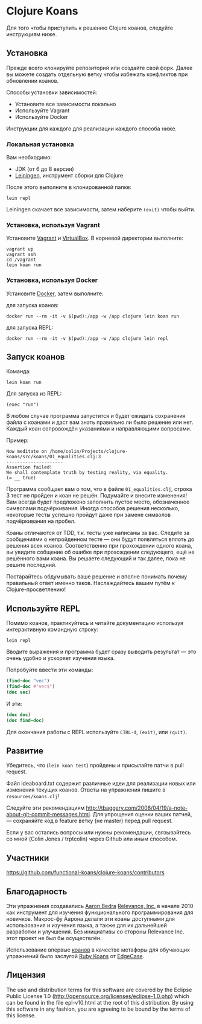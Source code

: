 # Clojure Koans

Для того чтобы приступить к решению Clojure коанов, следуйте инструкциям ниже.


## Установка

Прежде всего клонируйте репозиторий или создайте свой форк. Далее вы можете создать отдельную ветку
чтобы избежать конфликтов при обновлении коанов.

Способы установки зависимостей:

- Установите все зависимости локально
- Используйте Vagrant
- Используйте Docker

Инструкции для каждого для реализации каждого способа ниже.


### Локальная установка

Вам необходимо:

- JDK (от 6 до 8 версии)
- [Leiningen](http://github.com/technomancy/leiningen), инструмент сборки для Clojure

После этого выполните в клонированной папке:

```
lein repl
```

Leiningen скачает все зависимости, затем наберите `(exit)` чтобы выйти.


### Установка, используя Vagrant

Установите [Vagrant](https://www.vagrantup.com/) и
[VirtualBox](https://www.virtualbox.org).
В корневой директории выполните:

```
vagrant up
vagrant ssh
cd /vagrant
lein koan run
```


### Установка, используя Docker

Установите [Docker](https://www.docker.com/), затем выполните:

для запуска коанов:

```
docker run --rm -it -v $(pwd):/app -w /app clojure lein koan run
```

для запуска REPL:

```
docker run --rm -it -v $(pwd):/app -w /app clojure lein repl
```


## Запуск коанов

Команда:

`lein koan run`

Для запуска из REPL:

`(exec "run")`

В любом случае программа запустится и будет ожидать сохранения файла с коанами
и даст вам знать правильно ли было решение или нет.
Каждый коан сопровождён указаниями и направляющими вопросами.

Пример:

    Now meditate on /home/colin/Projects/clojure-koans/src/koans/01_equalities.clj:3
    ---------------------
    Assertion failed!
    We shall contemplate truth by testing reality, via equality.
    (= __ true)

Программа сообщает вам о том, что в файле `01_equalities.clj`, строка 3 тест не пройден
и коан не решён. Подумайте и внесите изменения!
Вам всегда будет предложено заполнить пустое место, обозначенное символами подчёркивания.
Иногда способов решения несколько, некоторые тесты успешно пройдут даже при замене символов подчёркивания
на пробел.

Коаны отличаются от TDD, т.к. тесты уже написаны за вас.
Следите за сообщениями о непройденном тесте — они будут появляться вплоть до решения всех коанов.
Соответственно при прохождении одного коана, вы увидите собщение об ошибке при прохождении следующего,
ещё не решённого вами коана. Вы решаете следующий и так далее, пока не решите последний.

Постарайтесь обдумывать ваше решение и вполне понимать почему правильный ответ именно таков.
Наслаждайтесь вашим путём к Clojure-просветлению!


## Используйте REPL

Помимо коанов, практикуйтесь и читайте документацию используя интерактивную командную строку:

```
lein repl
```

Вводите выражения и программа будет сразу выводить результат — это очень удобно и
ускоряет изучения языка.

Попробуйте ввести эти команды:

```clojure
(find-doc "vec")
(find-doc #"vec$")
(doc vec)
```

И эти:

```clojure
(doc doc)
(doc find-doc)
```

Для окончания работы с REPL используйте `CTRL-d`, `(exit)`, или `(quit)`.


## Развитие

Убедитесь, что (`lein koan test`) пройдены и присылайте патчи в pull request.

Файл ideaboard.txt содержит различные идеи для реализации новых или изменения текущих коанов.
Ответы на упражнения пишите в `resources/koans.clj`!

Следуйте эти рекомендациям 
http://tbaggery.com/2008/04/19/a-note-about-git-commit-messages.html.
Для упрощения оценки ваших патчей, — сохраняйте код в feature ветку (не master) перед pull request.

Если у вас остались вопросы или нужны рекомендации,
связывайтесь со мной (Colin Jones / trptcolin) через Github или иным способом.


## Участники

https://github.com/functional-koans/clojure-koans/contributors


## Благодарность

Эти упражнения создавались [Aaron Bedra](http://github.com/abedra) 
[Relevance, Inc.](http://github.com/relevance) в начале 2010 как инструмент
для изучения функционального программирования для новичков.
Макрос-фу Аарона делали эти коаны доступными для использования и изучения языка,
а также для их дальнейшей разработки и улучшения.
Без инициативы со стороны Relevance Inc. этот проект не был бы осуществлён.

Использование впервые [коанов](http://en.wikipedia.org/wiki/koan) в качестве метафоры
для обучающих упражнений было заслугой [Ruby Koans](http://rubykoans.com) от [EdgeCase](http://github.com/edgecase).


## Лицензия

The use and distribution terms for this software are covered by the
Eclipse Public License 1.0 (http://opensource.org/licenses/eclipse-1.0.php)
which can be found in the file epl-v10.html at the root of this distribution.
By using this software in any fashion, you are agreeing to be bound by
the terms of this license.

